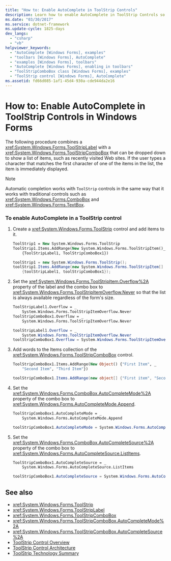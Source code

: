 ```yaml
---
title: "How to: Enable AutoComplete in ToolStrip Controls"
description: Learn how to enable AutoComplete in ToolStrip Controls so that items are displayed when users type characters that match a list.
ms.date: "03/30/2017"
ms.service: dotnet-framework
ms.update-cycle: 1825-days
dev_langs:
  - "csharp"
  - "vb"
helpviewer_keywords:
  - "AutoComplete [Windows Forms], examples"
  - "toolbars [Windows Forms], AutoComplete"
  - "examples [Windows Forms], toolbars"
  - "AutoComplete [Windows Forms], enabling in toolbars"
  - "ToolStripComboBox class [Windows Forms], examples"
  - "ToolStrip control [Windows Forms], AutoComplete"
ms.assetid: fd66d085-1af1-45d4-930a-cde944da2e16
---
```

# How to: Enable AutoComplete in ToolStrip Controls in Windows Forms

The following procedure combines a <xref:System.Windows.Forms.ToolStripLabel> with a <xref:System.Windows.Forms.ToolStripComboBox> that can be dropped down to show a list of items, such as recently visited Web sites. If the user types a character that matches the first character of one of the items in the list, the item is immediately displayed.

> [!NOTE]
> Automatic completion works with `ToolStrip` controls in the same way that it works with traditional controls such as <xref:System.Windows.Forms.ComboBox> and <xref:System.Windows.Forms.TextBox>.

### To enable AutoComplete in a ToolStrip control

1. Create a <xref:System.Windows.Forms.ToolStrip> control and add items to it.

    ```vb
    ToolStrip1 = New System.Windows.Forms.ToolStrip
    ToolStrip1.Items.AddRange(New System.Windows.Forms.ToolStripItem()_
        {ToolStripLabel1, ToolStripComboBox1})
    ```

    ```csharp
    toolStrip1 = new System.Windows.Forms.ToolStrip();
    toolStrip1.Items.AddRange(new System.Windows.Forms.ToolStripItem[]
        {toolStripLabel1, toolStripComboBox1});
    ```

2. Set the <xref:System.Windows.Forms.ToolStripItem.Overflow%2A> property of the label and the combo box to <xref:System.Windows.Forms.ToolStripItemOverflow.Never> so that the list is always available regardless of the form's size.

    ```vb
    ToolStripLabel1.Overflow = _
        System.Windows.Forms.ToolStripItemOverflow.Never
    ToolStripComboBox1.Overflow = _
        System.Windows.Forms.ToolStripItemOverflow.Never
    ```

    ```csharp
    toolStripLabel1.Overflow = _
        System.Windows.Forms.ToolStripItemOverflow.Never
    toolStripComboBox1.Overflow = System.Windows.Forms.ToolStripItemOverflow.Never
    ```

3. Add words to the Items collection of the <xref:System.Windows.Forms.ToolStripComboBox> control.

    ```vb
    ToolStripComboBox1.Items.AddRange(New Object() {"First Item", _
        "Second Item", "Third Item"})
    ```

    ```csharp
    toolStripComboBox1.Items.AddRange(new object[] {"First item", "Second item", "Third item"});
    ```

4. Set the <xref:System.Windows.Forms.ComboBox.AutoCompleteMode%2A> property of the combo box to <xref:System.Windows.Forms.AutoCompleteMode.Append>.

    ```vb
    ToolStripComboBox1.AutoCompleteMode = _
        System.Windows.Forms.AutoCompleteMode.Append
    ```

    ```csharp
    toolStripComboBox1.AutoCompleteMode = System.Windows.Forms.AutoCompleteMode.Append;
    ```

5. Set the <xref:System.Windows.Forms.ComboBox.AutoCompleteSource%2A> property of the combo box to <xref:System.Windows.Forms.AutoCompleteSource.ListItems>.

    ```vb
    ToolStripComboBox1.AutoCompleteSource = _
        System.Windows.Forms.AutoCompleteSource.ListItems
    ```

    ```csharp
    toolStripComboBox1.AutoCompleteSource = System.Windows.Forms.AutoCompleteSource.ListItems;
    ```

## See also

- <xref:System.Windows.Forms.ToolStrip>
- <xref:System.Windows.Forms.ToolStripLabel>
- <xref:System.Windows.Forms.ToolStripComboBox>
- <xref:System.Windows.Forms.ToolStripComboBox.AutoCompleteMode%2A>
- <xref:System.Windows.Forms.ToolStripComboBox.AutoCompleteSource%2A>
- [ToolStrip Control Overview](toolstrip-control-overview-windows-forms.md)
- [ToolStrip Control Architecture](toolstrip-control-architecture.md)
- [ToolStrip Technology Summary](toolstrip-technology-summary.md)
